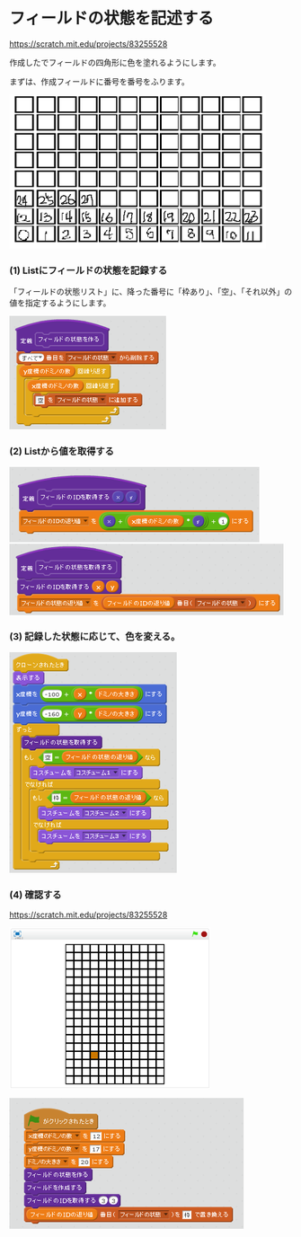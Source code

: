 # フィールドの状態を記述する

https://scratch.mit.edu/projects/83255528


作成したでフィールドの四角形に色を塗れるようにします。

まずは、作成フィールドに番号を番号をふります。

![](filed_id.png)


### (1) Listにフィールドの状態を記録する
「フィールドの状態リスト」に、降った番号に「枠あり」、「空」、「それ以外」の値を指定するようにします。

![](script_create_state.png)

### (2) Listから値を取得する
![](script_get_state_id.png)
![](script_get_state_value.png)

### (3) 記録した状態に応じて、色を変える。

![](script_paint_domino.png)



### (4) 確認する

https://scratch.mit.edu/projects/83255528

![](test.png)


![](script_main.png)